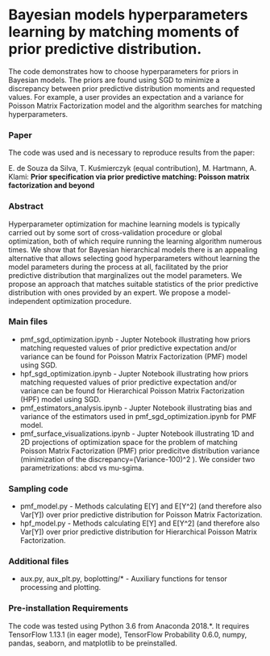 

# Bayesian models hyperparameters learning by matching moments of prior predictive distribution.

The code demonstrates how to choose hyperparameters for priors in Bayesian models. The priors are found using SGD to minimize a discrepancy between prior predictive distribution moments and requested values. For example, a user provides an expectation and a variance for Poisson Matrix Factorization model and the algorithm searches for matching hyperparameters.


### Paper

The code was used and is necessary to reproduce results from the paper:

E. de Souza da Silva, T. Kuśmierczyk (equal contribution), M. Hartmann, A. Klami: **Prior specification via prior predictive matching: Poisson matrix factorization and beyond**


### Abstract

Hyperparameter optimization for machine learning models is typically carried out by some sort of cross-validation procedure or global optimization, both of which require running the learning algorithm numerous times. We show that for Bayesian hierarchical models there is an appealing alternative that allows selecting good hyperparameters without learning the model parameters during the process at all, facilitated by the prior predictive distribution that marginalizes out the model parameters. We propose
an approach that matches suitable statistics of the prior predictive distribution with ones provided by an expert. We propose a model-independent optimization procedure. 


### Main files 

  * pmf_sgd_optimization.ipynb  - Jupter Notebook illustrating how priors matching requested values of prior predictive expectation and/or variance can be found for Poisson Matrix Factorization (PMF) model using SGD.
  * hpf_sgd_optimization.ipynb  - Jupter Notebook illustrating how priors matching requested values of prior predictive expectation and/or variance can be found for Hierarchical Poisson Matrix Factorization (HPF) model using SGD.
  * pmf_estimators_analysis.ipynb  - Jupter Notebook illustrating bias and variance of the estimators used in pmf_sgd_optimization.ipynb for PMF model.
  * pmf_surface_visualizations.ipynb  - Jupter Notebook illustrating 1D and 2D projections of optimization space for the problem of matching Poisson Matrix Factorization (PMF) prior predicitve distribution variance (minimization of the discrepancy=(Variance-100)^2 ). We consider two parametrizations: abcd vs mu-sgima. 


### Sampling code 

  * pmf_model.py  - Methods calculating E[Y] and E[Y^2] (and therefore also Var[Y]) over prior predictive distribution for Poisson Matrix Factorization.
  * hpf_model.py  - Methods calculating E[Y] and E[Y^2] (and therefore also Var[Y]) over prior predictive distribution for Hierarchical Poisson Matrix Factorization.


### Additional files 

  * aux.py, aux_plt.py, boplotting/*  - Auxiliary functions for tensor processing and plotting.


### Pre-installation Requirements

The code was tested using Python 3.6 from Anaconda 2018.*.
It requires TensorFlow 1.13.1 (in eager mode), TensorFlow Probability 0.6.0, numpy, pandas, seaborn, and matplotlib to be preinstalled.



